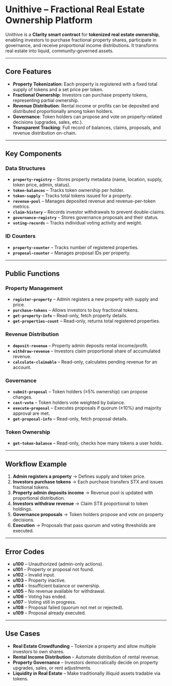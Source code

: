 # Unithive – Fractional Real Estate Ownership Platform

Unithive is a **Clarity smart contract** for **tokenized real estate ownership**, enabling investors to purchase fractional property shares, participate in governance, and receive proportional income distributions. It transforms real estate into liquid, community-governed assets.

---

## Core Features

* **Property Tokenization**: Each property is registered with a fixed total supply of tokens and a set price per token.
* **Fractional Ownership**: Investors can purchase property tokens, representing partial ownership.
* **Revenue Distribution**: Rental income or profits can be deposited and distributed proportionally among token holders.
* **Governance**: Token holders can propose and vote on property-related decisions (upgrades, sales, etc.).
* **Transparent Tracking**: Full record of balances, claims, proposals, and revenue distribution on-chain.

---

## Key Components

### Data Structures

* **`property-registry`** – Stores property metadata (name, location, supply, token price, admin, status).
* **`token-balances`** – Tracks token ownership per holder.
* **`token-supply`** – Tracks total tokens issued for a property.
* **`revenue-pool`** – Manages deposited revenue and revenue-per-token metrics.
* **`claim-history`** – Records investor withdrawals to prevent double-claims.
* **`governance-registry`** – Stores governance proposals and their status.
* **`voting-records`** – Tracks individual voting activity and weight.

### ID Counters

* **`property-counter`** – Tracks number of registered properties.
* **`proposal-counter`** – Manages proposal IDs per property.

---

## Public Functions

### Property Management

* **`register-property`** – Admin registers a new property with supply and price.
* **`purchase-tokens`** – Allows investors to buy fractional tokens.
* **`get-property-info`** – Read-only, fetch property details.
* **`get-properties-count`** – Read-only, returns total registered properties.

### Revenue Distribution

* **`deposit-revenue`** – Property admin deposits rental income/profit.
* **`withdraw-revenue`** – Investors claim proportional share of accumulated revenue.
* **`calculate-claimable`** – Read-only, calculates pending revenue for an account.

### Governance

* **`submit-proposal`** – Token holders (≥5% ownership) can propose changes.
* **`cast-vote`** – Token holders vote weighted by balance.
* **`execute-proposal`** – Executes proposals if quorum (≥10%) and majority approval are met.
* **`get-proposal-info`** – Read-only, fetch proposal details.

### Token Ownership

* **`get-token-balance`** – Read-only, checks how many tokens a user holds.

---

## Workflow Example

1. **Admin registers a property** → Defines supply and token price.
2. **Investors purchase tokens** → Each purchase transfers STX and issues fractional tokens.
3. **Property admin deposits income** → Revenue pool is updated with proportional distribution.
4. **Investors withdraw revenue** → Claim STX proportional to token holdings.
5. **Governance proposals** → Token holders propose and vote on property decisions.
6. **Execution** → Proposals that pass quorum and voting thresholds are executed.

---

## Error Codes

* **u100** – Unauthorized (admin-only actions).
* **u101** – Property or proposal not found.
* **u102** – Invalid input.
* **u103** – Property inactive.
* **u104** – Insufficient balance or ownership.
* **u105** – No revenue available for withdrawal.
* **u106** – Voting has ended.
* **u107** – Voting still in progress.
* **u108** – Proposal failed (quorum not met or rejected).
* **u109** – Proposal already executed.

---

## Use Cases

* **Real Estate Crowdfunding** – Tokenize a property and allow multiple investors to own shares.
* **Rental Income Distribution** – Automate distribution of rental revenue.
* **Property Governance** – Investors democratically decide on property upgrades, sales, or rent adjustments.
* **Liquidity in Real Estate** – Make traditionally illiquid assets tradable via tokens.
